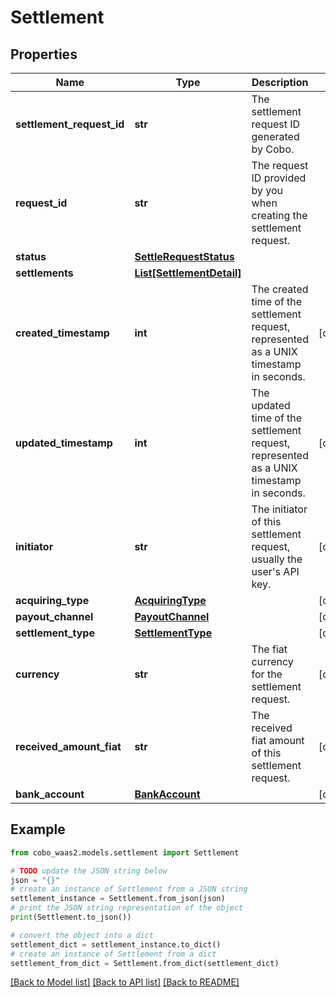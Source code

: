 # Settlement


## Properties

Name | Type | Description | Notes
------------ | ------------- | ------------- | -------------
**settlement_request_id** | **str** | The settlement request ID generated by Cobo. | 
**request_id** | **str** | The request ID provided by you when creating the settlement request. | 
**status** | [**SettleRequestStatus**](SettleRequestStatus.md) |  | 
**settlements** | [**List[SettlementDetail]**](SettlementDetail.md) |  | 
**created_timestamp** | **int** | The created time of the settlement request, represented as a UNIX timestamp in seconds. | [optional] 
**updated_timestamp** | **int** | The updated time of the settlement request, represented as a UNIX timestamp in seconds. | [optional] 
**initiator** | **str** | The initiator of this settlement request, usually the user&#39;s API key. | [optional] 
**acquiring_type** | [**AcquiringType**](AcquiringType.md) |  | [optional] 
**payout_channel** | [**PayoutChannel**](PayoutChannel.md) |  | [optional] 
**settlement_type** | [**SettlementType**](SettlementType.md) |  | [optional] 
**currency** | **str** | The fiat currency for the settlement request. | [optional] 
**received_amount_fiat** | **str** | The received fiat amount of this settlement request.  | [optional] 
**bank_account** | [**BankAccount**](BankAccount.md) |  | [optional] 

## Example

```python
from cobo_waas2.models.settlement import Settlement

# TODO update the JSON string below
json = "{}"
# create an instance of Settlement from a JSON string
settlement_instance = Settlement.from_json(json)
# print the JSON string representation of the object
print(Settlement.to_json())

# convert the object into a dict
settlement_dict = settlement_instance.to_dict()
# create an instance of Settlement from a dict
settlement_from_dict = Settlement.from_dict(settlement_dict)
```
[[Back to Model list]](../README.md#documentation-for-models) [[Back to API list]](../README.md#documentation-for-api-endpoints) [[Back to README]](../README.md)


